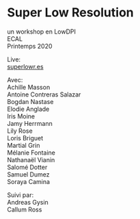 # Super Low Resolution  
un workshop en LowDPI  
ECAL  
Printemps 2020  

Live:  
[superlowr.es](superlowr.es)

Avec:  
Achille Masson  
Antoine Contreras Salazar  
Bogdan Nastase  
Elodie Anglade  
Iris Moine  
Jamy Herrmann  
Lily Rose  
Loris Briguet  
Martial Grin  
Mélanie Fontaine  
Nathanaël Vianin  
Salomé Dotter  
Samuel Dumez  
Soraya Camina  
 
Suivi par:  
Andreas Gysin  
Callum Ross  
